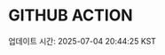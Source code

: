 # GITHUB ACTION
  <!-- START_UPDATED_TIME -->
  업데이트 시간: 2025-07-04 20:44:25 KST
  <!-- END_UPDATED_TIME -->
